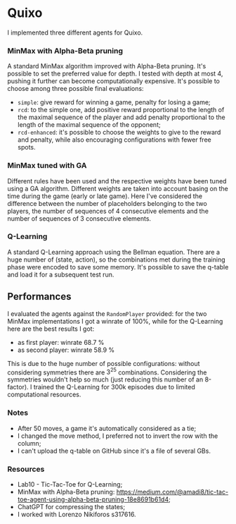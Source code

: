 # Quixo
I implemented three different agents for Quixo.

### MinMax with Alpha-Beta pruning
A standard MinMax algorithm improved with Alpha-Beta pruning. It's possible to set the preferred value for depth. I tested with depth at most 4, pushing it further can become computationally expensive.
It's possible to choose among three possible final evaluations:
- ```simple```: give reward for winning a game, penalty for losing a game;
- ```rcd```: to the simple one, add positive reward proportional to the length of the maximal sequence of the player and add penalty proportional to the length of the maximal sequence of the opponent;
- ```rcd-enhanced```: it's possible to choose the weights to give to the reward and penalty, while also encouraging configurations with fewer free spots.

### MinMax tuned with GA
Different rules have been used and the respective weights have been tuned using a GA algorithm. Different weights are taken into account basing on the time during the game (early or late game). Here I've
considered the difference between the number of placeholders belonging to the two players, the number of sequences of 4 consecutive elements and the number of sequences of 3 consecutive elements.

### Q-Learning
A standard Q-Learning approach using the Bellman equation. There are a huge number of (state, action), so the combinations met during the training phase were encoded to save some memory. It's possible to save
the q-table and load it for a subsequent test run.

## Performances
I evaluated the agents against the ```RandomPlayer``` provided: for the two MinMax implementations I got a winrate of 100%, while for the Q-Learning here are the best results I got:
- as first player: winrate 68.7 %
- as second player: winrate 58.9 % 

This is due to the huge number of possible configurations: without considering symmetries there are $3^{25}$ combinations. Considering the symmetries wouldn't help so much (just reducing this number of an 8-factor).
I trained the Q-Learning for 300k episodes due to limited computational resources.

### Notes
- After 50 moves, a game it's automatically considered as a tie;
- I changed the move method, I preferred not to invert the row with the column;
- I can't upload the q-table on GitHub since it's a file of several GBs.

### Resources
- Lab10 - Tic-Tac-Toe for Q-Learning;
- MinMax with Alpha-Beta pruning: https://medium.com/@amadi8/tic-tac-toe-agent-using-alpha-beta-pruning-18e8691b61d4;
- ChatGPT for compressing the states;
- I worked with Lorenzo Nikiforos s317616. 
